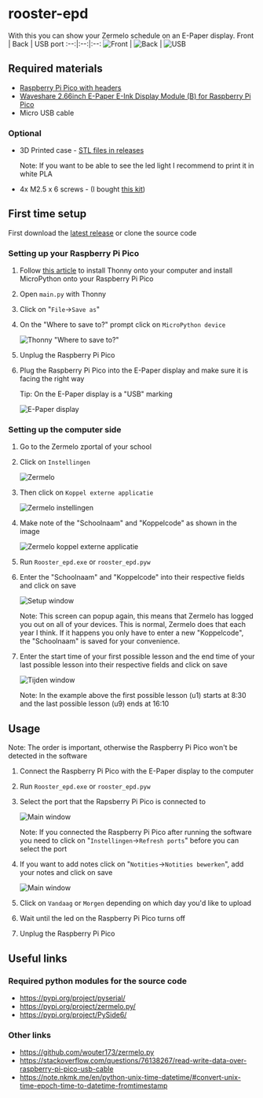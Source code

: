 # rooster-epd
With this you can show your Zermelo schedule on an E-Paper display.
Front | Back | USB port
:--:|:--:|:--:
![Front](/Images/epd_front.png) | ![Back](/Images/epd_back.png) | ![USB](/Images/epd_usb.png)

## Required materials
- [Raspberry Pi Pico with headers](https://www.raspberrystore.nl/PrestaShop/nl/raspberry-pi-pico/471-raspberry-pi-pico-h.html)
- [Waveshare 2.66inch E-Paper E-Ink Display Module (B) for Raspberry Pi Pico](https://www.waveshare.com/pico-epaper-2.66-b.htm)
- Micro USB cable
### Optional
- 3D Printed case - [STL files in releases](https://github.com/duisterethomas/rooster-epd/releases)

  Note: If you want to be able to see the led light I recommend to print it in white PLA
- 4x M2.5 x 6 screws - (I bought [this kit](https://www.amazon.nl/dp/B075WY5367?psc=1&ref=ppx_yo2ov_dt_b_product_details))

## First time setup
First download the [latest release](https://github.com/duisterethomas/rooster-epd/releases) or clone the source code
   
### Setting up your Raspberry Pi  Pico
1. Follow [this article](https://projects.raspberrypi.org/en/projects/getting-started-with-the-pico/0) to install Thonny onto your computer and install MicroPython onto your Raspberry Pi Pico
2. Open `main.py` with Thonny
3. Click on "`File`->`Save as`"
4. On the "Where to save to?" prompt click on `MicroPython device`

   ![Thonny "Where to save to?"](/Images/thonny_save.png)

5. Unplug the Raspberry Pi Pico
6. Plug the Raspberry Pi Pico into the E-Paper display and make sure it is facing the right way

   Tip: On the E-Paper display is a "USB" marking

   ![E-Paper display](/Images/epaper_display.png)

### Setting up the computer side
1. Go to the Zermelo zportal of your school
2. Click on `Instellingen`
   
   ![Zermelo](/Images/zermelo_home.png)
3. Then click on `Koppel externe applicatie`
   
   ![Zermelo instellingen](/Images/zermelo_settings.png)
4. Make note of the "Schoolnaam" and "Koppelcode" as shown in the image
   
   ![Zermelo koppel externe applicatie](/Images/zermelo_koppel_externe_app.png)
5. Run `Rooster_epd.exe` or `rooster_epd.pyw`
6. Enter the "Schoolnaam" and "Koppelcode" into their respective fields and click on save
   
   ![Setup window](/Images/setup_window.png)

   Note: This screen can popup again, this means that Zermelo has logged you out on all of your devices. This is normal, Zermelo does that each year I think. If it happens you only have to enter a new "Koppelcode", the "Schoolnaam" is saved for your convenience.
7. Enter the start time of your first possible lesson and the end time of your last possible lesson into their respective fields and click on save

    ![Tijden window](/Images/tijden_window.png)

   Note: In the example above the first possible lesson (u1) starts at 8:30 and the last possible lesson (u9) ends at 16:10

## Usage
Note: The order is important, otherwise the Raspberry Pi Pico won't be detected in the software
1. Connect the Raspberry Pi Pico with the E-Paper display to the computer
2. Run `Rooster_epd.exe` or `rooster_epd.pyw`
3. Select the port that the Rapsberry Pi Pico is connected to

   ![Main window](/Images/main_window.png)

   Note: If you connected the Raspberry Pi Pico after running the software you need to click on "`Instellingen`->`Refresh ports`" before you can select the port
4. If you want to add notes click on "`Notities`->`Notities bewerken`", add your notes and click on save

   ![Main window](/Images/notities_window.png)
5. Click on `Vandaag` or `Morgen` depending on which day you'd like to upload
6. Wait until the led on the Raspberry Pi Pico turns off
7. Unplug the Raspberry Pi Pico


## Useful links
### Required python modules for the source code
- https://pypi.org/project/pyserial/
- https://pypi.org/project/zermelo.py/
- https://pypi.org/project/PySide6/
### Other links
- https://github.com/wouter173/zermelo.py
- https://stackoverflow.com/questions/76138267/read-write-data-over-raspberry-pi-pico-usb-cable
- https://note.nkmk.me/en/python-unix-time-datetime/#convert-unix-time-epoch-time-to-datetime-fromtimestamp
